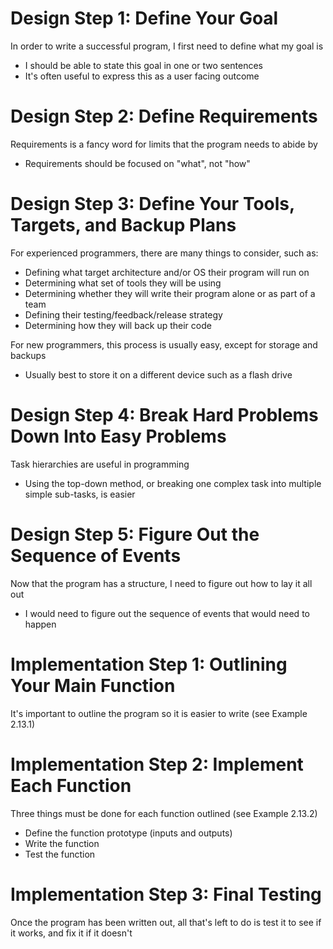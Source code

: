 # Design Step 1: Define Your Goal
In order to write a successful program, I first need to define what my goal is
- I should be able to state this goal in one or two sentences
- It's often useful to express this as a user facing outcome

# Design Step 2: Define Requirements
Requirements is a fancy word for limits that the program needs to abide by
- Requirements should be focused on "what", not "how"

# Design Step 3: Define Your Tools, Targets, and Backup Plans
For experienced programmers, there are many things to consider, such as:
- Defining what target architecture and/or OS their program will run on
- Determining what set of tools they will be using
- Determining whether they will write their program alone or as part of a team
- Defining their testing/feedback/release strategy
- Determining how they will back up their code

For new programmers, this process is usually easy, except for storage and backups
- Usually best to store it on a different device such as a flash drive

# Design Step 4: Break Hard Problems Down Into Easy Problems
Task hierarchies are useful in programming
- Using the top-down method, or breaking one complex task into multiple simple sub-tasks, is easier

# Design Step 5: Figure Out the Sequence of Events
Now that the program has a structure, I need to figure out how to lay it all out
- I would need to figure out the sequence of events that would need to happen

# Implementation Step 1: Outlining Your Main Function
It's important to outline the program so it is easier to write (see Example 2.13.1)

# Implementation Step 2: Implement Each Function
Three things must be done for each function outlined (see Example 2.13.2)
- Define the function prototype (inputs and outputs)
- Write the function
- Test the function

# Implementation Step 3: Final Testing
Once the program has been written out, all that's left to do is test it to see if it works, and fix it if it doesn't
